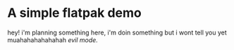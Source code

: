 # A simple flatpak demo

hey! i'm planning something here, i'm doin something but i wont tell you yet muahahahahahahah
*evil mode.*
